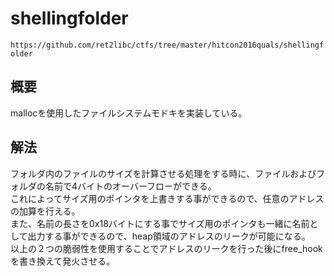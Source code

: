 # shellingfolder  
```https://github.com/ret2libc/ctfs/tree/master/hitcon2016quals/shellingfolder```
## 概要  
mallocを使用したファイルシステムモドキを実装している。    
## 解法  
フォルダ内のファイルのサイズを計算させる処理をする時に、ファイルおよびフォルダの名前で4バイトのオーバーフローができる。  
これによってサイズ用のポインタを上書きする事ができるので、任意のアドレスの加算を行える。  
また、名前の長さを0x18バイトにする事でサイズ用のポインタも一緒に名前として出力する事ができるので、heap領域のアドレスのリークが可能になる。  
以上の２つの脆弱性を使用することでアドレスのリークを行った後にfree_hookを書き換えて発火させる。  